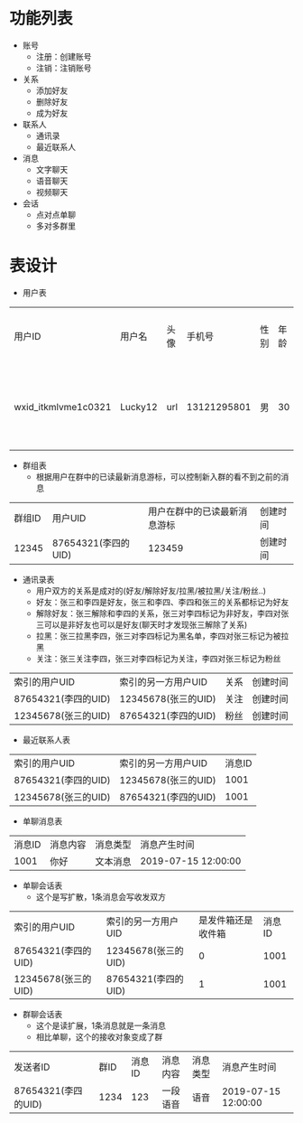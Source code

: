 # 功能列表
- 账号
    - 注册：创建账号
    - 注销：注销账号
- 关系
    - 添加好友
    - 删除好友
    - 成为好友
- 联系人
    - 通讯录
    - 最近联系人
- 消息
    - 文字聊天
    - 语音聊天
    - 视频聊天  
- 会话
    - 点对点单聊
    - 多对多群里

# 表设计
- 用户表
<table>
    <tr>
        <td>用户ID</td>
        <td>用户名</td>
        <td>头像</td>
        <td>手机号</td>
        <td>性别</td>
        <td>年龄</td>
        <td>用户状态</td>
        <td>注册时间</td>
    </tr>
    <tr>
        <td>wxid_itkmlvme1c0321</td>
        <td>Lucky12</td>
        <td>url</td>
        <td>13121295801</td>
        <td>男</td>
        <td>30</td>
        <td>被封禁/已注销</td>
        <td>2020-04-21 12:03:04</td>
    </tr>    
</table>

- 群组表
    - 根据用户在群中的已读最新消息游标，可以控制新入群的看不到之前的消息
<table>
    <tr>
        <td>群组ID</td>
        <td>用户UID</td>
        <td>用户在群中的已读最新消息游标</td>
        <td>创建时间</td>
    </tr>
    <tr>
        <td>12345</td>
        <td>87654321(李四的UID)</td>
        <td>123459</td>
        <td>创建时间</td>
    </tr>
</table>

- 通讯录表
    - 用户双方的关系是成对的(好友/解除好友/拉黑/被拉黑/关注/粉丝..)
    - 好友：张三和李四是好友，张三和李四、李四和张三的关系都标记为好友
    - 解除好友：张三解除和李四的关系，张三对李四标记为非好友，李四对张三可以是非好友也可以是好友(聊天时才发现张三解除了关系)
    - 拉黑：张三拉黑李四，张三对李四标记为黑名单，李四对张三标记为被拉黑
    - 关注：张三关注李四，张三对李四标记为关注，李四对张三标记为粉丝
<table>
    <tr>
        <td>索引的用户UID</td>
        <td>索引的另一方用户UID</td>
        <td>关系</td>
        <td>创建时间</td>
    </tr>
    <tr>
        <td>87654321(李四的UID)</td>
        <td>12345678(张三的UID)</td>
        <td>关注</td>
        <td>创建时间</td>
    </tr>
    <tr>
        <td>12345678(张三的UID)</td>
        <td>87654321(李四的UID)</td>
        <td>粉丝</td>
        <td>创建时间</td>
    </tr>
</table>

- 最近联系人表
<table>
    <tr>
        <td>索引的用户UID</td>
        <td>索引的另一方用户UID</td>
        <td>消息ID</td>
    </tr>
    <tr>
        <td>87654321(李四的UID)</td>
        <td>12345678(张三的UID)</td>
        <td>1001</td>
    </tr>
    <tr>
        <td>12345678(张三的UID)</td>
        <td>87654321(李四的UID)</td>
        <td>1001</td>
    </tr>
</table>

- 单聊消息表
<table>
    <tr>
        <td>消息ID</td>
        <td>消息内容</td>
        <td>消息类型</td>
        <td>消息产生时间</td>
    </tr>
    <tr>
        <td>1001</td>
        <td>你好</td>
        <td>文本消息</td>
        <td>2019-07-15 12:00:00</td>
    </tr>
</table>

- 单聊会话表
    - 这个是写扩散，1条消息会写收发双方
<table>
    <tr>
        <td>索引的用户UID</td>
        <td>索引的另一方用户UID</td>
        <td>是发件箱还是收件箱</td>
        <td>消息ID</td>
    </tr>
    <tr>
        <td>87654321(李四的UID)</td>
        <td>12345678(张三的UID)</td>
        <td>0</td>
        <td>1001</td>
    </tr>
    <tr>
        <td>12345678(张三的UID)</td>
        <td>87654321(李四的UID)</td>
        <td>1</td>
        <td>1001</td>
    </tr>
</table>

- 群聊会话表
    - 这个是读扩展，1条消息就是一条消息
    - 相比单聊，这个的接收对象变成了群
<table>
    <tr>
        <td>发送者ID</td>
        <td>群ID</td>
        <td>消息ID</td>
        <td>消息内容</td>
        <td>消息类型</td>
        <td>消息产生时间</td>
    </tr>
    <tr>
        <td>87654321(李四的UID)</td>
        <td>1234</td>
        <td>123</td>
        <td>一段语音</td>
        <td>语音</td>
        <td>2019-07-15 12:00:00</td>
    </tr>
</table>
